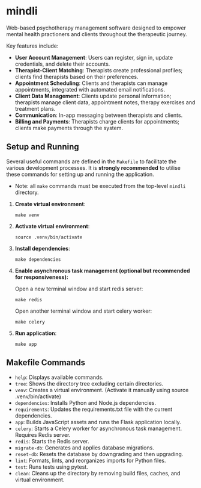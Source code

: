 # mindli

Web-based psychotherapy management software designed to empower mental health practioners and clients throughout the therapeutic journey.

Key features include:

- **User Account Management**: Users can register, sign in, update credentials, and delete their accounts.
- **Therapist-Client Matching**: Therapists create professional profiles; clients find therapists based on their preferences.
- **Appointment Scheduling**: Clients and therapists can manage appointments, integrated with automated email notifications.
- **Client Data Management**: Clients update personal information; therapists manage client data, appointment notes, therapy exercises and treatment plans.
- **Communication**: In-app messaging between therapists and clients.
- **Billing and Payments**: Therapists charge clients for appointments; clients make payments through the system.

## Setup and Running

Several useful commands are defined in the `Makefile` to facilitate the various development processes. It is **strongly recommended** to utilise these commands for setting up and running the application.
- Note: all `make` commands must be executed from the top-level `mindli` directory.

1. **Create virtual environment**:
   ```
   make venv
   ```

2. **Activate virtual environment**:
    ```
    source .venv/bin/activate
    ```

3. **Install dependencies**:
    ```
    make dependencies
    ```

4. **Enable asynchronous task management (optional but recommended for responsiveness):**
    
    Open a new terminal window and start redis server:
    ```
    make redis
    ```
    
    Open another terminal window and start celery worker:
    ```
    make celery
    ```

4. **Run application**:
    ```
    make app
    ```

## Makefile Commands

- `help`: Displays available commands.
- `tree`: Shows the directory tree excluding certain directories.
- `venv`: Creates a virtual environment. (Activate it manually using source .venv/bin/activate)
- `dependencies`: Installs Python and Node.js dependencies.
- `requirements`: Updates the requirements.txt file with the current dependencies.
- `app`: Builds JavaScript assets and runs the Flask application locally.
- `celery`: Starts a Celery worker for asynchronous task management. Requires Redis server.
- `redis`: Starts the Redis server.
- `migrate-db`: Generates and applies database migrations.
- `reset-db`: Resets the database by downgrading and then upgrading.
- `lint`: Formats, lints, and reorganizes imports for Python files.
- `test`: Runs tests using pytest.
- `clean`: Cleans up the directory by removing build files, caches, and virtual environment.